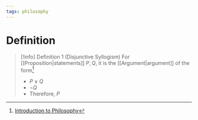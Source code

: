 ```yaml
---
tags: philosophy
---
```


# Definition

> [!info] Definition 1 (Disjunctive Syllogism)
> For [[Proposition|statements]] $P, Q$, it is the [[Argument|argument]] of the form[^1]
> - $P \lor Q$
> - $\neg Q$
> - Therefore, $P$

[^1]: [Introduction to Philosophy](zotero://open-pdf/library/items/M84L5RRJ?page=161)